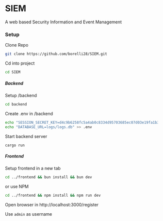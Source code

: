 # SIEM
A web based Security Information and Event Management

### Setup
Clone Repo
```bash
git clone https://github.com/borelli28/SIEM.git
```

Cd into project
```bash
cd SIEM
```

##### Backend
Setup /backend
```bash
cd backend
```

Create .env in /backend
```bash
echo "SESSION_SECRET_KEY=d4c9b6258fc5a4ab0c8334d95703685ec07d03e19fa1b3dd5c5cdd483c06850f" > .env && \
echo "DATABASE_URL=logs/logs.db" >> .env
```

Start backend server
```bash
cargo run
```

##### Frontend
Setup frontend in a new tab
```bash
cd ../frontend && bun install && bun dev
```
or use NPM
```bash
cd ../frontend && npm install && npm run dev
```

Open browser in http://localhost:3000/register

Use `admin` as username
